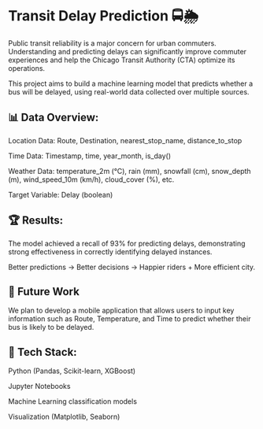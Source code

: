 # Transit Delay Prediction 🚍🌦️

Public transit reliability is a major concern for urban commuters. Understanding and predicting delays can significantly improve commuter experiences and help the Chicago Transit Authority (CTA) optimize its operations.

This project aims to build a machine learning model that predicts whether a bus will be delayed, using real-world data collected over multiple sources.

## 📊 Data Overview:

Location Data: Route, Destination, nearest_stop_name, distance_to_stop

Time Data: Timestamp, time, year_month, is_day()

Weather Data: temperature_2m (°C), rain (mm), snowfall (cm), snow_depth (m), wind_speed_10m (km/h), cloud_cover (%), etc.

Target Variable: Delay (boolean)

## 🏆 Results:

The model achieved a recall of 93% for predicting delays, demonstrating strong effectiveness in correctly identifying delayed instances.

Better predictions → Better decisions → Happier riders + More efficient city.

## 📱 Future Work

We plan to develop a mobile application that allows users to input key information such as Route, Temperature, and Time to predict whether their bus is likely to be delayed.

## 🔧 Tech Stack:

Python (Pandas, Scikit-learn, XGBoost)

Jupyter Notebooks

Machine Learning classification models

Visualization (Matplotlib, Seaborn)
